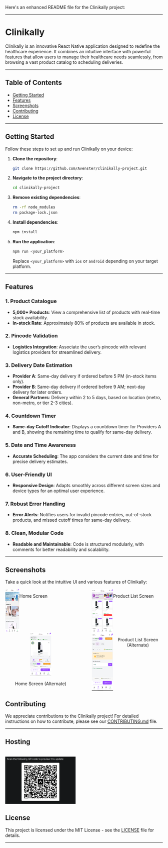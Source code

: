 Here's an enhanced README file for the Clinikally project:

---

# Clinikally

Clinikally is an innovative React Native application designed to redefine the healthcare experience. It combines an intuitive interface with powerful features that allow users to manage their healthcare needs seamlessly, from browsing a vast product catalog to scheduling deliveries.

---

## Table of Contents
- [Getting Started](#getting-started)
- [Features](#features)
- [Screenshots](#screenshots)
- [Contributing](#contributing)
- [License](#license)

---

## Getting Started

Follow these steps to set up and run Clinikally on your device:

1. **Clone the repository**:
    ```bash
    git clone https://github.com/Avenster/clinikally-project.git
    ```

2. **Navigate to the project directory**:
    ```bash
    cd clinikally-project
    ```

3. **Remove existing dependencies**:
    ```bash
    rm -rf node_modules
    rm package-lock.json
    ```

4. **Install dependencies**:
    ```bash
    npm install
    ```

5. **Run the application**:
    ```bash
    npm run <your_platform>
    ```
    Replace `<your_platform>` with `ios` or `android` depending on your target platform.

---

## Features

### 1. Product Catalogue
- **5,000+ Products**: View a comprehensive list of products with real-time stock availability.
- **In-stock Rate**: Approximately 80% of products are available in stock.

### 2. Pincode Validation
- **Logistics Integration**: Associate the user’s pincode with relevant logistics providers for streamlined delivery.

### 3. Delivery Date Estimation
- **Provider A**: Same-day delivery if ordered before 5 PM (in-stock items only).
- **Provider B**: Same-day delivery if ordered before 9 AM; next-day delivery for later orders.
- **General Partners**: Delivery within 2 to 5 days, based on location (metro, non-metro, or tier 2-3 cities).

### 4. Countdown Timer
- **Same-day Cutoff Indicator**: Displays a countdown timer for Providers A and B, showing the remaining time to qualify for same-day delivery.

### 5. Date and Time Awareness
- **Accurate Scheduling**: The app considers the current date and time for precise delivery estimates.

### 6. User-Friendly UI
- **Responsive Design**: Adapts smoothly across different screen sizes and device types for an optimal user experience.

### 7. Robust Error Handling
- **Error Alerts**: Notifies users for invalid pincode entries, out-of-stock products, and missed cutoff times for same-day delivery.

### 8. Clean, Modular Code
- **Readable and Maintainable**: Code is structured modularly, with comments for better readability and scalability.

---

## Screenshots

Take a quick look at the intuitive UI and various features of Clinikally:
<div style="display: flex; flex-direction: row; justify-content: space-between; width: 100%;">
  <div style="display:flex; width: 30%; text-align: center; height="auto"">
    <img src="./ss1.png" alt="Home Screen" width="30%" height="auto">
    <p>Home Screen</p>
  </div>
  <div style=" display:flex; width: 45%; text-align: center; height="auto"">
    <img src="./ss2.png" alt="Product List Screen" width="30%" height="auto">
    <p>Product List Screen</p>
  </div>
</div>

<div style="display: flex; flex-direction: row; justify-content: space-between; width: 100%;">
  <div style="width: 45%; text-align: center; height="auto"">
    <img src="./ss3.png" alt="Home Screen (Alternate)" width="30%" height="auto">
    <p>Home Screen (Alternate)</p>
  </div>
  <div style=" display:flex; width: 45%; text-align: center; height="auto"">
    <img src="./ss4.png" alt="Product List Screen (Alternate)" width="30%" height="auto">
    <p>Product List Screen (Alternate)</p>
  </div>
</div>



## Contributing

We appreciate contributions to the Clinikally project! For detailed instructions on how to contribute, please see our [CONTRIBUTING.md](CONTRIBUTING.md) file.

---
## Hosting
<br>
<img src="./ss6.png" alt="Home Screen" width="auto" height="150vh">

## License

This project is licensed under the MIT License - see the [LICENSE](LICENSE) file for details.

---
